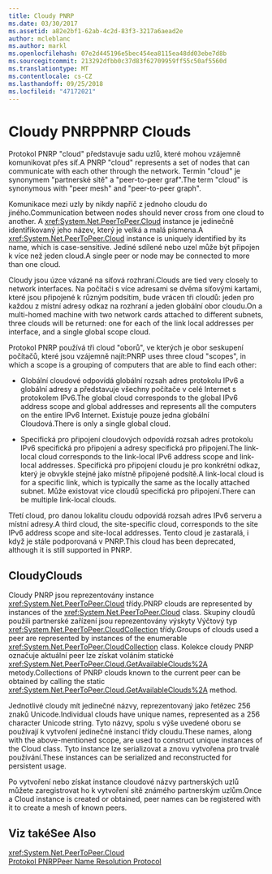 ```yaml
---
title: Cloudy PNRP
ms.date: 03/30/2017
ms.assetid: a82e2bf1-62ab-4c2d-83f3-3217a6aead2e
author: mcleblanc
ms.author: markl
ms.openlocfilehash: 07e2d445196e5bec454ea8115ea48dd03ebe7d8b
ms.sourcegitcommit: 213292dfbb0c37d83f62709959ff55c50af5560d
ms.translationtype: MT
ms.contentlocale: cs-CZ
ms.lasthandoff: 09/25/2018
ms.locfileid: "47172021"
---
```

# <a name="pnrp-clouds"></a><span data-ttu-id="42b1e-102">Cloudy PNRP</span><span class="sxs-lookup"><span data-stu-id="42b1e-102">PNRP Clouds</span></span>
<span data-ttu-id="42b1e-103">Protokol PNRP "cloud" představuje sadu uzlů, které mohou vzájemně komunikovat přes síť.</span><span class="sxs-lookup"><span data-stu-id="42b1e-103">A PNRP "cloud" represents a set of nodes that can communicate with each other through the network.</span></span> <span data-ttu-id="42b1e-104">Termín "cloud" je synonymem "partnerské sítě" a "peer-to-peer graf".</span><span class="sxs-lookup"><span data-stu-id="42b1e-104">The term "cloud" is synonymous with "peer mesh" and "peer-to-peer graph".</span></span>  
  
 <span data-ttu-id="42b1e-105">Komunikace mezi uzly by nikdy napříč z jednoho cloudu do jiného.</span><span class="sxs-lookup"><span data-stu-id="42b1e-105">Communication between nodes should never cross from one cloud to another.</span></span> <span data-ttu-id="42b1e-106">A <xref:System.Net.PeerToPeer.Cloud> instance je jedinečně identifikovaný jeho název, který je velká a malá písmena.</span><span class="sxs-lookup"><span data-stu-id="42b1e-106">A <xref:System.Net.PeerToPeer.Cloud> instance is uniquely identified by its name, which is case-sensitive.</span></span> <span data-ttu-id="42b1e-107">Jediné sdílené nebo uzel může být připojen k více než jeden cloud.</span><span class="sxs-lookup"><span data-stu-id="42b1e-107">A single peer or node may be connected to more than one cloud.</span></span>  
  
 <span data-ttu-id="42b1e-108">Cloudy jsou úzce vázané na síťová rozhraní.</span><span class="sxs-lookup"><span data-stu-id="42b1e-108">Clouds are tied very closely to network interfaces.</span></span>  <span data-ttu-id="42b1e-109">Na počítači s více adresami se dvěma síťovými kartami, které jsou připojené k různým podsítím, bude vrácen tři cloudů: jeden pro každou z místní adresy odkaz na rozhraní a jeden globální obor cloudu.</span><span class="sxs-lookup"><span data-stu-id="42b1e-109">On a multi-homed machine with two network cards attached to different subnets, three clouds will be returned: one for each of the link local addresses per interface, and a single global scope cloud.</span></span>  
  
 <span data-ttu-id="42b1e-110">Protokol PNRP používá tři cloud "oborů", ve kterých je obor seskupení počítačů, které jsou vzájemně najít:</span><span class="sxs-lookup"><span data-stu-id="42b1e-110">PNRP uses three cloud "scopes", in which a scope is a grouping of computers that are able to find each other:</span></span>  
  
-   <span data-ttu-id="42b1e-111">Globální cloudové odpovídá globální rozsah adres protokolu IPv6 a globální adresy a představuje všechny počítače v celé Internet s protokolem IPv6.</span><span class="sxs-lookup"><span data-stu-id="42b1e-111">The global cloud corresponds to the global IPv6 address scope and global addresses and represents all the computers on the entire IPv6 Internet.</span></span> <span data-ttu-id="42b1e-112">Existuje pouze jedna globální Cloudová.</span><span class="sxs-lookup"><span data-stu-id="42b1e-112">There is only a single global cloud.</span></span>  
  
-   <span data-ttu-id="42b1e-113">Specifická pro připojení cloudových odpovídá rozsah adres protokolu IPv6 specifická pro připojení a adresy specifická pro připojení.</span><span class="sxs-lookup"><span data-stu-id="42b1e-113">The link-local cloud corresponds to the link-local IPv6 address scope and link-local addresses.</span></span> <span data-ttu-id="42b1e-114">Specifická pro připojení cloudu je pro konkrétní odkaz, který je obvykle stejné jako místně připojené podsítě.</span><span class="sxs-lookup"><span data-stu-id="42b1e-114">A link-local cloud is for a specific link, which is typically the same as the locally attached subnet.</span></span> <span data-ttu-id="42b1e-115">Může existovat více cloudů specifická pro připojení.</span><span class="sxs-lookup"><span data-stu-id="42b1e-115">There can be multiple link-local clouds.</span></span>  
  
 <span data-ttu-id="42b1e-116">Třetí cloud, pro danou lokalitu cloudu odpovídá rozsah adres IPv6 serveru a místní adresy.</span><span class="sxs-lookup"><span data-stu-id="42b1e-116">A third cloud, the site-specific cloud, corresponds to the site IPv6 address scope and site-local addresses.</span></span> <span data-ttu-id="42b1e-117">Tento cloud je zastaralá, i když je stále podporovaná v PNRP.</span><span class="sxs-lookup"><span data-stu-id="42b1e-117">This cloud has been deprecated, although it is still supported in PNRP.</span></span>  
  
## <a name="clouds"></a><span data-ttu-id="42b1e-118">Cloudy</span><span class="sxs-lookup"><span data-stu-id="42b1e-118">Clouds</span></span>  
 <span data-ttu-id="42b1e-119">Cloudy PNRP jsou reprezentovány instance <xref:System.Net.PeerToPeer.Cloud> třídy.</span><span class="sxs-lookup"><span data-stu-id="42b1e-119">PNRP clouds are represented by instances of the <xref:System.Net.PeerToPeer.Cloud> class.</span></span> <span data-ttu-id="42b1e-120">Skupiny cloudů použili partnerské zařízení jsou reprezentovány výskyty Výčtový typ <xref:System.Net.PeerToPeer.CloudCollection> třídy.</span><span class="sxs-lookup"><span data-stu-id="42b1e-120">Groups of clouds used a peer are represented by instances of the enumerable <xref:System.Net.PeerToPeer.CloudCollection> class.</span></span> <span data-ttu-id="42b1e-121">Kolekce cloudy PNRP označuje aktuální peer lze získat voláním statické <xref:System.Net.PeerToPeer.Cloud.GetAvailableClouds%2A> metody.</span><span class="sxs-lookup"><span data-stu-id="42b1e-121">Collections of PNRP clouds known to the current peer can be obtained by calling the static <xref:System.Net.PeerToPeer.Cloud.GetAvailableClouds%2A> method.</span></span>  
  
 <span data-ttu-id="42b1e-122">Jednotlivé cloudy mít jedinečné názvy, reprezentovaný jako řetězec 256 znaků Unicode.</span><span class="sxs-lookup"><span data-stu-id="42b1e-122">Individual clouds have unique names, represented as a 256 character Unicode string.</span></span> <span data-ttu-id="42b1e-123">Tyto názvy, spolu s výše uvedené oboru se používají k vytvoření jedinečné instancí třídy cloudu.</span><span class="sxs-lookup"><span data-stu-id="42b1e-123">These names, along with the above-mentioned scope, are used to construct unique instances of the Cloud class.</span></span> <span data-ttu-id="42b1e-124">Tyto instance lze serializovat a znovu vytvořena pro trvalé používání.</span><span class="sxs-lookup"><span data-stu-id="42b1e-124">These instances can be serialized and reconstructed for persistent usage.</span></span>  
  
 <span data-ttu-id="42b1e-125">Po vytvoření nebo získat instance cloudové názvy partnerských uzlů můžete zaregistrovat ho k vytvoření sítě známého partnerským uzlům.</span><span class="sxs-lookup"><span data-stu-id="42b1e-125">Once a Cloud instance is created or obtained, peer names can be registered with it to create a mesh of known peers.</span></span>  
  
## <a name="see-also"></a><span data-ttu-id="42b1e-126">Viz také</span><span class="sxs-lookup"><span data-stu-id="42b1e-126">See Also</span></span>  
 <xref:System.Net.PeerToPeer.Cloud>  
 [<span data-ttu-id="42b1e-127">Protokol PNRP</span><span class="sxs-lookup"><span data-stu-id="42b1e-127">Peer Name Resolution Protocol</span></span>](../../../docs/framework/network-programming/peer-name-resolution-protocol.md)
